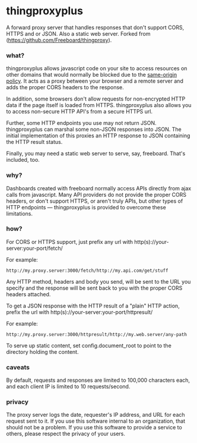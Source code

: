 thingproxyplus
==============

A forward proxy server that handles responses that don't support CORS, HTTPS and or JSON.  Also a static web server.  Forked from (https://github.com/Freeboard/thingproxy).

### what?

thingproxyplus allows javascript code on your site to access resources on other domains that would normally be blocked due to the [same-origin policy](http://en.wikipedia.org/wiki/Same_origin_policy). It acts as a proxy between your browser and a remote server and adds the proper CORS headers to the response.

In addition, some browsers don't allow requests for non-encrypted HTTP data if the page itself is loaded from HTTPS. thingproxyplus also allows you to access non-secure HTTP API's from a secure HTTPS url. 

Further, some HTTP endpoints you use may not return JSON.  thingproxyplus can marshal some non-JSON responses into JSON.  The initial implementation of this proxies an HTTP response to JSON containing the HTTP result status.

Finally, you may need a static web server to serve, say, freeboard.  That's included, too.

### why?

Dashboards created with freeboard normally access APIs directly from ajax calls from javascript. Many API providers do not provide the proper CORS headers, or don't support HTTPS, or aren't truly APIs, but other types of HTTP endpoints — thingproxyplus is provided to overcome these limitations.

### how?

For CORS or HTTPS support, just prefix any url with http(s)://your-server:your-port/fetch/

For example:

```
http://my.proxy.server:3000/fetch/http://my.api.com/get/stuff
```

Any HTTP method, headers and body you send, will be sent to the URL you specify and the response will be sent back to you with the proper CORS headers attached.

To get a JSON response with the HTTP result of a "plain" HTTP action, prefix the url with http(s)://your-server:your-port/httpresult/

For example:

```
http://my.proxy.server:3000/httpresult/http://my.web.server/any-path
```

To serve up static content, set config.document_root to point to the directory holding the content.

### caveats

By default, requests and responses are limited to 100,000 characters each, and each client IP is limited to 10 requests/second.

### privacy

The proxy server logs the date, requester's IP address, and URL for each request sent to it. If you use this software internal to an organization, that should not be a problem.  If you use this software to provide a service to others, please respect the privacy of your users.

